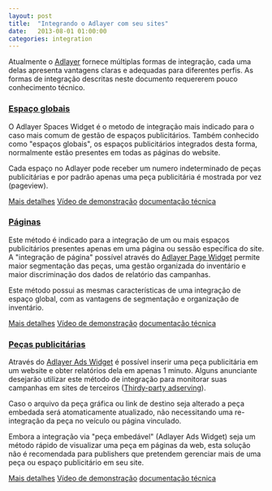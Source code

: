 ```yaml
---
layout: post
title:  "Integrando o Adlayer com seu sites"
date:   2013-08-01 01:00:00
categories: integration
---
```


Atualmente o [Adlayer](http://adlayer.com.br) fornece múltiplas formas de integração, cada uma delas apresenta vantagens claras e adequadas para diferentes perfis. As formas de integração descritas neste documento requererem pouco conhecimento técnico.

### [Espaço globais](/integration/spaces)
O Adlayer Spaces Widget é o metodo de integração mais indicado para o caso mais comum de gestão de espaços publicitários. Também conhecido como "espaços globais", os espaços publicitários integrados desta forma, normalmente estão presentes em todas as páginas do website. 

Cada espaço no Adlayer pode receber um numero indeterminado de peças publicitárias e por padrão apenas uma peça publicitária é mostrada por vez (pageview).

[Mais detalhes](/integration/spaces) [Vídeo de demonstração](http://www.youtube.com/watch?v=qiDub8TupVo) [documentação técnica](https://github.com/adlayer/javascript-api/blob/master/docs/widgets/spaces.md)

### [Páginas](/integration/pages)
Este método é indicado para a integração de um ou mais espaços publicitários presentes apenas em uma página ou sessão específica do site. A "integração de página" possível através do [Adlayer Page Widget](https://github.com/adlayer/javascript-api/blob/master/docs/widgets/pages.md) permite maior segmentação das peças, uma gestão organizada do inventário e maior discriminação dos dados de relatório das campanhas. 

Este método possui as mesmas características de uma integração de espaço global, com as vantagens de segmentação e organização de inventário.

[Mais detalhes](/integration/pages) [Vídeo de demonstração](http://www.youtube.com/watch?v=bjNrS2nTzCg) [documentação técnica](https://github.com/adlayer/javascript-api/blob/master/docs/widgets/pages.md)

### [Peças publicitárias](/integration/ads)
Através do [Adlayer Ads Widget](https://github.com/adlayer/javascript-api/blob/master/docs/widgets/ads.md) é possível inserir uma peça publicitária em um website e obter relatórios dela em apenas 1 minuto. Alguns anunciante desejarão utilizar este método de integração para monitorar suas campanhas em sites de terceiros ([Thirdy-party adserving](http://www.youtube.com/watch?v=zm2NcO2HJpc)).

Caso o arquivo da peça gráfica ou link de destino seja alterado a peça embedada será atomaticamente atualizado, não necessitando uma re-integração da peça no veículo ou página vinculado.

Embora a integração via "peça embedável" (Adlayer Ads Widget) seja um método rápido de visualizar uma peça em páginas da web, esta solução não é recomendada para publishers que pretendem gerenciar mais de uma peça ou espaço publicitário em seu site.

[Mais detalhes](/integration/ads) [Vídeo de demonstração](http://www.youtube.com/watch?v=GygCRBOWPtw) [documentação técnica](https://github.com/adlayer/javascript-api/blob/master/docs/widgets/ads.md)
